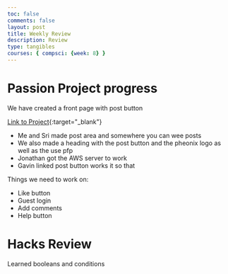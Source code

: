 ```yaml
---
toc: false
comments: false
layout: post
title: Weekly Review
description: Review
type: tangibles
courses: { compsci: {week: 8} }
---
```


# Passion Project progress
We have created a front page with post button

[Link to Project](https://spooketti.github.io/Phoenix/index.html){:target="_blank"}

- Me and Sri made post area and somewhere you can wee posts
- We also made a heading with the post button and the pheonix logo as well as the use pfp
- Jonathan got the AWS server to work
- Gavin linked post button works it so that 

Things we need to work on:
- Like button
- Guest login
- Add comments
- Help button

# Hacks Review

Learned booleans and conditions